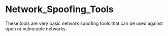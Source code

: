 # Network_Spoofing_Tools
These tools are very basic network spoofing tools that can be used against open or vulnerable networks.
